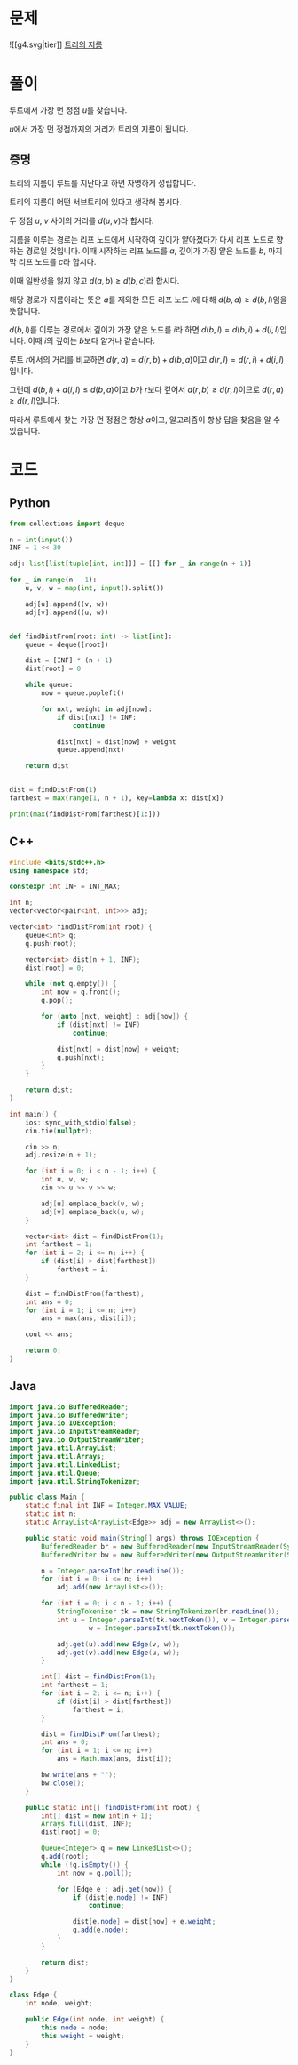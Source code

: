 # 문제
![[g4.svg|tier]] [트리의 지름](https://www.acmicpc.net/problem/1967)
# 풀이
루트에서 가장 먼 정점 $u$를 찾습니다.

$u$에서 가장 먼 정점까지의 거리가 트리의 지름이 됩니다.
## 증명
트리의 지름이 루트를 지난다고 하면 자명하게 성립합니다.

트리의 지름이 어떤 서브트리에 있다고 생각해 봅시다.

두 정점 $u$, $v$ 사이의 거리를 $d(u, v)$라 합시다.

지름을 이루는 경로는 리프 노드에서 시작하여 깊이가 얕아졌다가 다시 리프 노드로 향하는 경로일 것입니다. 이때 시작하는 리프 노드를 $a$, 깊이가 가장 얕은 노드를 $b$, 마지막 리프 노드를 $c$라 합시다.

이때 일반성을 잃지 않고 $d(a, b) \ge d(b, c)$라 합시다.

해당 경로가 지름이라는 뜻은 $a$를 제외한 모든 리프 노드 $l$에 대해 $d(b, a) \ge d(b, l)$임을 뜻합니다.

$d(b, l)$를 이루는 경로에서 깊이가 가장 얕은 노드를 $i$라 하면 $d(b, l) = d(b, i) + d(i, l)$입니다. 이때 $i$의 깊이는 $b$보다 얕거나 같습니다.

루트 $r$에서의 거리를 비교하면 $d(r, a) = d(r, b) + d(b, a)$이고 $d(r, l) = d(r, i) + d(i, l)$입니다.

그런데 $d(b, i) + d(i, l) \le d(b, a)$이고 $b$가 $r$보다 깊어서 $d(r, b) \ge d(r, i)$이므로 $d(r, a) \ge d(r, l)$입니다.

따라서 루트에서 찾는 가장 먼 정점은 항상 $a$이고, 알고리즘이 항상 답을 찾음을 알 수 있습니다.
# 코드
## Python
```python
from collections import deque

n = int(input())
INF = 1 << 30

adj: list[list[tuple[int, int]]] = [[] for _ in range(n + 1)]

for _ in range(n - 1):
    u, v, w = map(int, input().split())

    adj[u].append((v, w))
    adj[v].append((u, w))


def findDistFrom(root: int) -> list[int]:
    queue = deque([root])

    dist = [INF] * (n + 1)
    dist[root] = 0

    while queue:
        now = queue.popleft()

        for nxt, weight in adj[now]:
            if dist[nxt] != INF:
                continue

            dist[nxt] = dist[now] + weight
            queue.append(nxt)

    return dist


dist = findDistFrom(1)
farthest = max(range(1, n + 1), key=lambda x: dist[x])

print(max(findDistFrom(farthest)[1:]))
```
## C++
```cpp
#include <bits/stdc++.h>
using namespace std;

constexpr int INF = INT_MAX;

int n;
vector<vector<pair<int, int>>> adj;

vector<int> findDistFrom(int root) {
    queue<int> q;
    q.push(root);

    vector<int> dist(n + 1, INF);
    dist[root] = 0;

    while (not q.empty()) {
        int now = q.front();
        q.pop();

        for (auto [nxt, weight] : adj[now]) {
            if (dist[nxt] != INF)
                continue;

            dist[nxt] = dist[now] + weight;
            q.push(nxt);
        }
    }

    return dist;
}

int main() {
    ios::sync_with_stdio(false);
    cin.tie(nullptr);

    cin >> n;
    adj.resize(n + 1);

    for (int i = 0; i < n - 1; i++) {
        int u, v, w;
        cin >> u >> v >> w;

        adj[u].emplace_back(v, w);
        adj[v].emplace_back(u, w);
    }

    vector<int> dist = findDistFrom(1);
    int farthest = 1;
    for (int i = 2; i <= n; i++) {
        if (dist[i] > dist[farthest])
            farthest = i;
    }

    dist = findDistFrom(farthest);
    int ans = 0;
    for (int i = 1; i <= n; i++)
        ans = max(ans, dist[i]);

    cout << ans;

    return 0;
}
```
## Java
```java
import java.io.BufferedReader;
import java.io.BufferedWriter;
import java.io.IOException;
import java.io.InputStreamReader;
import java.io.OutputStreamWriter;
import java.util.ArrayList;
import java.util.Arrays;
import java.util.LinkedList;
import java.util.Queue;
import java.util.StringTokenizer;

public class Main {
    static final int INF = Integer.MAX_VALUE;
    static int n;
    static ArrayList<ArrayList<Edge>> adj = new ArrayList<>();

    public static void main(String[] args) throws IOException {
        BufferedReader br = new BufferedReader(new InputStreamReader(System.in));
        BufferedWriter bw = new BufferedWriter(new OutputStreamWriter(System.out));

        n = Integer.parseInt(br.readLine());
        for (int i = 0; i <= n; i++)
            adj.add(new ArrayList<>());

        for (int i = 0; i < n - 1; i++) {
            StringTokenizer tk = new StringTokenizer(br.readLine());
            int u = Integer.parseInt(tk.nextToken()), v = Integer.parseInt(tk.nextToken()),
                    w = Integer.parseInt(tk.nextToken());

            adj.get(u).add(new Edge(v, w));
            adj.get(v).add(new Edge(u, w));
        }

        int[] dist = findDistFrom(1);
        int farthest = 1;
        for (int i = 2; i <= n; i++) {
            if (dist[i] > dist[farthest])
                farthest = i;
        }

        dist = findDistFrom(farthest);
        int ans = 0;
        for (int i = 1; i <= n; i++)
            ans = Math.max(ans, dist[i]);

        bw.write(ans + "");
        bw.close();
    }

    public static int[] findDistFrom(int root) {
        int[] dist = new int[n + 1];
        Arrays.fill(dist, INF);
        dist[root] = 0;

        Queue<Integer> q = new LinkedList<>();
        q.add(root);
        while (!q.isEmpty()) {
            int now = q.poll();

            for (Edge e : adj.get(now)) {
                if (dist[e.node] != INF)
                    continue;

                dist[e.node] = dist[now] + e.weight;
                q.add(e.node);
            }
        }

        return dist;
    }
}

class Edge {
    int node, weight;

    public Edge(int node, int weight) {
        this.node = node;
        this.weight = weight;
    }
}
```